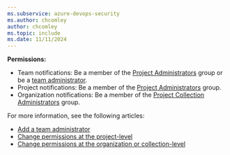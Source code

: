 ```yaml
---
ms.subservice: azure-devops-security
ms.author: chcomley
author: chcomley
ms.topic: include
ms.date: 11/11/2024
---
```


**Permissions:**
- Team notifications: Be a member of the [Project Administrators](../../security/change-project-level-permissions.md) group or be a [team administrator](../../settings/add-team-administrator.md). 
- Project notifications: Be a member of the [Project Administrators](../../security/change-project-level-permissions.md) group.
- Organization notifications: Be a member of the [Project Collection Administrators](../../security/change-organization-collection-level-permissions.md) group.

For more information, see the following articles:
- [Add a team administrator](../../settings/add-team-administrator.md)
- [Change permissions at the project-level](../../security/change-project-level-permissions.md)
- [Change permissions at the organization or collection-level](../../security/change-organization-collection-level-permissions.md)
